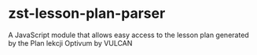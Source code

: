 # zst-lesson-plan-parser
A JavaScript module that allows easy access to the lesson plan generated by the Plan lekcji Optivum by VULCAN

